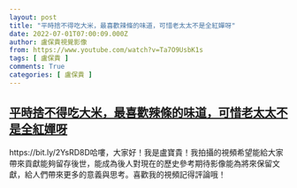 ```yaml
---
layout: post
title: "平時捨不得吃大米，最喜歡辣條的味道，可惜老太太不是全紅嬋呀"
date: 2022-07-01T07:00:09.000Z
author: 盧保貴視覺影像
from: https://www.youtube.com/watch?v=Ta7O9UsbK1s
tags: [ 盧保貴 ]
comments: True
categories: [ 盧保貴 ]
---
```

<!--1656658809000-->
[平時捨不得吃大米，最喜歡辣條的味道，可惜老太太不是全紅嬋呀](https://www.youtube.com/watch?v=Ta7O9UsbK1s)
------

<div>
https://bit.ly/2YsRD8D哈嘍，大家好！我是盧寶貴！我拍攝的視頻希望能給大家帶來貢獻能夠留存後世，能成為後人對現在的歷史參考期待影像能為將來保留文獻，給人們帶來更多的意義與思考。喜歡我的視頻記得評論哦！
</div>
